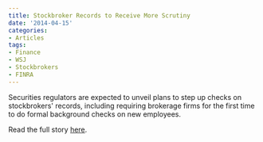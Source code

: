 ```yaml
---
title: Stockbroker Records to Receive More Scrutiny
date: '2014-04-15'
categories:
- Articles
tags:
- Finance
- WSJ
- Stockbrokers
- FINRA
---
```


Securities regulators are expected to unveil plans to step up checks on
stockbrokers' records, including requiring brokerage firms for the first time to
do formal background checks on new employees.

Read the full story
[here](http://online.wsj.com/news/articles/SB10001424052702303887804579503653564597512).
